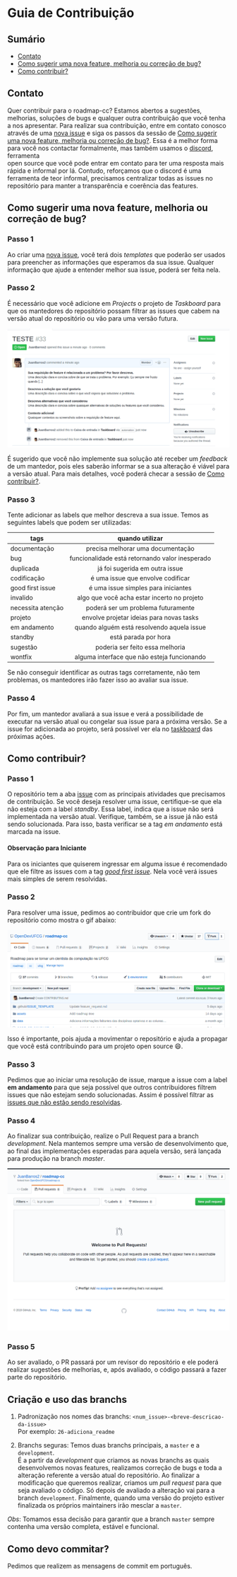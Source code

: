 # Guia de Contribuição

## Sumário
- [Contato]
- [Como sugerir uma nova feature, melhoria ou correçāo de bug?]
- [Como contribuir?]

## Contato

Quer contribuir para o roadmap-cc? Estamos abertos a sugestões, melhorias,
soluções de bugs e qualquer outra contribuição que você tenha a nos apresentar.
Para realizar sua contribuição, entre em contato conosco através de uma
[nova issue] e siga os passos da sessão de [Como sugerir uma nova feature, melhoria ou correçāo de bug?]. Essa é a melhor forma 
para você nos contactar formalmente, mas também usamos o [discord], ferramenta  
open source que você pode entrar em contato para ter uma resposta mais rápida
e informal por lá. Contudo, reforçamos que o discord é uma ferramenta de teor
informal, precisamos centralizar todas as issues no repositório para manter
a transparência e coerência das features.

## Como sugerir uma nova feature, melhoria ou correçāo de bug?

### Passo 1

Ao criar uma [nova issue], você terá dois *templates* que poderão ser usados 
para preencher as informações que esperamos da sua issue. Qualquer informação
que ajude a entender melhor sua issue, poderá ser feita nela.

### Passo 2

É necessário que você adicione em *Projects* o projeto de *Taskboard* para 
que os mantedores do repositório possam filtrar as issues que cabem na versão
atual do repositório ou vão para uma versão futura. 

![taskboard]

É sugerido que você não implemente sua solução até receber um *feedback* de um
mantedor, pois eles saberão informar se a sua alteração é viável para a versão
atual. Para mais detalhes, você poderá checar a sessão de [Como contribuir?].

### Passo 3

Tente adicionar as labels que melhor descreva a sua issue. Temos as seguintes
labels que podem ser utilizadas:

| tags               | quando utilizar                                      |
| ------------------ |:----------------------------------------------------:|
| documentação       | precisa melhorar uma documentação                    |
| bug                | funcionalidade está retornando valor inesperado      |
| duplicada          | já foi sugerida em outra issue                       |
| codificação        | é uma issue que envolve codificar                    |
| good first issue   | é uma issue simples para iniciantes                  |
| invalido           | algo que você acha estar incerto no projeto          |
| necessita atenção  | poderá ser um problema futuramente                   |
| projeto            | envolve projetar ideias para novas tasks             |
| em andamento       | quando alguém está resolvendo aquela issue           | 
| standby            | está parada por hora                                 |
| sugestão           | poderia ser feito essa melhoria                      |
| wontfix            | alguma interface que não esteja funcionando          |

Se não conseguir identificar as outras tags corretamente,
não tem problemas, os mantedores irão fazer isso ao avaliar sua issue.

### Passo 4

Por fim, um mantedor avaliará a sua issue e verá a possibilidade de executar
na versão atual ou congelar sua issue para a próxima versão. Se a issue
for adicionada ao projeto, será possível ver ela no [taskboard] das próximas
ações. 

## Como contribuir?

### Passo 1

O repositório tem a aba [issue] com as principais atividades que precisamos
de contribuição. Se você deseja resolver uma issue, certifique-se que ela não
esteja com a label *standby*. Essa label, indica que a issue não será implementada
na versão atual. Verifique, também, se a issue já não está sendo solucionada. 
Para isso, basta verificar se a tag *em andamento* está marcada na issue.

#### Observação para Iniciante

Para os iniciantes que quiserem ingressar em alguma issue é recomendado 
que ele filtre as issues com a tag *[good first issue]*. Nela você verá 
issues mais simples de serem resolvidas.

### Passo 2

Para resolver uma issue, pedimos ao contribuidor que crie um fork do 
repositório como mostra o gif abaixo:

![fork]

Isso é importante, pois ajuda a movimentar o repositório e ajuda a propagar
que você está contribuindo para um projeto open source :smile:. 

### Passo 3

Pedimos que ao iniciar uma resolução de issue, marque a issue com a label 
**em andamento** para que seja possível que outros contribuidores filtrem
issues que não estejam sendo solucionadas. 
Assim é possível filtrar as [issues que não estão sendo resolvidas]. 

### Passo 4

Ao finalizar sua contribuição, realize o Pull Request para a branch *development*.
Nela mantemos sempre uma versão de desenvolvimento que, ao final das implementações
esperadas para aquela versão, será lançada para produção na branch *master*.

![pr]

### Passo 5

Ao ser avaliado, o PR passará por um revisor do repositório e ele poderá
realizar sugestões de melhorias, e, após avaliado, o código passará a 
fazer parte do repositório.

## Criação e uso das branchs

1. Padronização nos nomes das branchs: `<num_issue>-<breve-descricao-da-issue>`  
Por exemplo: `26-adiciona_readme`

2. Branchs seguras: Temos duas branchs principais, a `master` e a `development`.   
É a partir da *development* que criamos as novas branchs as quais desenvolvemos novas
features, realizamos correção de bugs e toda a alteração referente a versão atual
do repositório. Ao finalizar a modificação que queremos realizar, criamos um 
*pull request* para que seja avaliado o código. Só depois de avaliado a alteração vai
para a branch `development`. Finalmente, quando uma versão do projeto estiver 
finalizada os próprios maintainers irão mesclar a `master`.

*Obs*: Tomamos essa decisão para garantir que a branch `master` sempre contenha uma
versão completa, estável e funcional.

## Como devo commitar?

Pedimos que realizem as mensagens de commit em português.

[nova issue]: https://github.com/OpenDevUFCG/roadmap-cc/issues/new/choose
[discord]: https://discordapp.com/invite/vFFGGEE
[issue]: https://github.com/OpenDevUFCG/roadmap-cc/issues
[good first issue]: https://github.com/OpenDevUFCG/roadmap-cc/issues?q=is%3Aopen+is%3Aissue+label%3A%22%5C%22good+first+issue%5C%22%22
[fork]: .github/GIFS/fork.gif
[pr]: .github/GIFS/pr.gif
[taskboard]: .github/GIFS/taskboard.gif
[Como sugerir uma nova feature, melhoria ou correçāo de bug?]: #como-sugerir-uma-nova-feature-melhoria-ou-correçāo-de-bug
[Como contribuir?]: #como-contribuir
[contato]: #contato
[issues que não estão sendo resolvidas]: https://github.com/OpenDevUFCG/roadmap-cc/issues?q=is%3Aopen+is%3Aissue+no%3Aassignee
